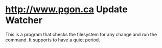 http://www.pgon.ca
Update Watcher
=======

This is a program that checks the filesystem for any change and run the command.
It supports to have a quiet period.

